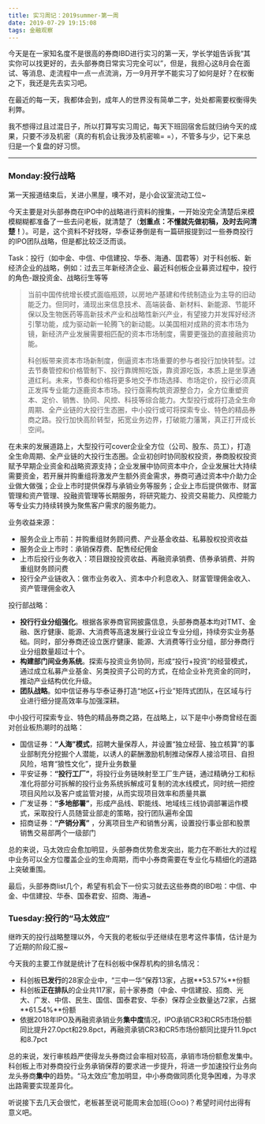 ```yaml
---
title: 实习周记：2019summer-第一周
date: 2019-07-29 19:15:08
tags: 金融观察
---
```


今天是在一家知名度不是很高的券商IBD进行实习的第一天，学长学姐告诉我“其实你可以找更好的，去头部券商日常实习完全可以”，但是，我担心这8月会在面试、等消息、走流程中一点一点流淌，万一9月开学不能实习了如何是好？在权衡之下，我还是先去实习吧。

在最近的每一天，我都体会到，成年人的世界没有简单二字，处处都需要权衡得失利弊。

我不想得过且过混日子，所以打算写实习周记，每天下班回宿舍后就归纳今天的成果，只要不涉及机密（真的有机会让我涉及机密嘛= =），不管多与少，记下来总归是一个复盘的好习惯。

---

### Monday:投行战略

第一天报道结束后，关进小黑屋，噢不对，是小会议室流动工位~

今天主要是对头部券商在IPO中的战略进行资料的搜集，一开始没完全清楚后来模模糊糊都准备了一些去问老板，就清楚了（**划重点：不懂就先做初稿，及时去问清楚！**）。可是，这个资料不好找呀，华泰证券倒是有一篇研报提到过一些券商投行的IPO团队战略，但是都比较泛泛而谈。

Task：投行（如中金、中信、中信建投、华泰、海通、国君等）对于科创板、新经济企业的战略，例如：过去三年新经济企业、最近科创板企业募资过程中，投行的角色-跟投资金、战略衍生等等

> 当前中国传统增长模式面临瓶颈，以房地产基建和传统制造业为主导的旧动能乏力。但同时，涌现出来信息技术、高端装备、新材料、新能源、节能环保以及生物医药等高新技术产业和战略性新兴产业，有望接力并发挥好经济引擎功能，成为驱动新一轮腾飞的新动能。以美国相对成熟的资本市场为镜，新经济产业发展需要相匹配的资本市场制度，需要更强劲的直接融资功能。
> 
> 科创板带来资本市场新制度，倒逼资本市场重要的参与者投行加快转型。过去节奏管控和价格管制下、投行靠牌照吃饭，靠资源吃饭，本质上是坐享通道红利。未来，节奏和价格将更多地交予市场选择、市场定价，投行必须真正发挥专业能力逐鹿资本市场。投行亟需构筑资源整合力，全方位重塑资本、定价、销售、协同、风控、科技等综合能力。大型投行或将打造全生命周期、全产业链的大投行生态圈，中小投行或可将探索专业、特色的精品券商之路。投行加快高阶转型，拓宽业务边界，打破能力藩篱，真正打开成长空间。

在未来的发展道路上，大型投行可cover企业全方位（公司、股东、员工），打造全生命周期、全产业链的大投行生态圈。企业初创时协同股权投资，券商股权投资赋予早期企业资金和战略资源支持；企业发展中协同资本中介，企业发展壮大持续需要资金，若开展并购重组将激发产生额外资金需求，券商可通过资本中介助力企业做大做强；企业上市时提供保荐与承销业务等服务；企业上市后提供做市、财富管理和资产管理、投融资管理等长期服务，将研究能力、投资交易能力、风控能力等专业实力持续转换为聚焦客户需求的服务能力。		

业务收益来源：

+ 服务企业上市前：并购重组财务顾问费、产业基金收益、私募股权投资收益
+ 服务企业上市时：承销保荐费、配售经纪佣金
+ 上市后投行业务收入：项目跟投投资收益、再融资承销费、债券承销费、并购重组财务顾问费
+ 投行全产业链收入：做市业务收入、资本中介利息收入、财富管理佣金收入、资产管理佣金收入

投行部战略：

+ **投行行业分组强化**。根据各家券商官网披露信息，头部券商基本均对TMT、金融、医疗健康、能源、大消费等高速发展行业设立专业分组，持续夯实业务基础。同时，部分券商还设立医疗健康、能源、大消费等行业分组，部分券商行业分组数量超过十个。
+ **构建部门间业务系统**。探索与投资业务协同，形成“投行+投资”的经营模式，通过成立私募产业基金、另类投资子公司的方式，在给企业补充资金的同时，推动产业结构优化升级。
+ **团队战略**。如中信证券与华泰证券打造“地区+行业”矩阵式团队，在区域与行业进行细分提高效率与加强深耕。

中小投行可探索专业、特色的精品券商之路，在战略上，以下是中小券商曾经在面对创业板热潮时的战略：

+ 国信证券：**“人海”模式**，招聘大量保荐人，并设置“独立经营、独立核算”的事业部制充分挖掘个人潜能，以诱人的薪酬激励机制推动保荐人接洽项目、自担风险，培育“狼性文化”，提升业务数量
+ 平安证券：**“投行工厂”**，将投行业务链映射至工厂生产链，通过精确分工和标准化将部分可拆解的投行业务系统拆解成可复制的流水线模式，同时统一把控项目风险以及客户或监管对接，从而实现项目效率和质量共赢
+ 广发证券：**“多地部署”**，形成产品线、职能线、地域线三线协调部署运作模式，采取投行人员随营业部走的策略，投行团队遍布全国
+ 招商证券：**“产销分离”**	，分离项目生产和销售分离，设置投行事业部和股票销售交易部两个一级部门

总的来说，马太效应会愈加明显，头部券商优势愈发突出，能力在不断壮大的过程中业务可以全方位覆盖企业的生命周期，而中小券商需要在专业化与精细化的道路上突破重围。

最后，头部券商list几个，希望有机会下一份实习就去这些券商的IBD啦：中信、中金、中信建投、华泰、国泰君安、招商、海通~

### Tuesday:投行的“马太效应”

继昨天的投行战略整理以外，今天我的老板似乎还继续在思考这件事情，估计是为了近期的阶段汇报~

今天我的主要工作就是统计了在科创板中保荐机构的排名情况：

+ 科创板**已发行**的28家企业中，“三中一华”保荐13家，占据**53.57%**份额
+ 科创板**正在排队**的企业共117家，前十家券商（中金、中信建投、招商、光大、广发、中信、民生、国信、国泰君安、华泰）保荐企业数量达72家，占据**61.54%**份额
+ 依据2018年IPO及再融资承销业务**集中度**情况，IPO承销CR3和CR5市场份额同比提升27.0pct和29.8pct，再融资承销CR3和CR5市场份额同比提升11.9pct和8.7pct

总的来说，发行审核趋严使得龙头券商过会率相对较高，承销市场份额愈发集中。科创板上市对券商投行业务承销保荐的要求进一步提升，将进一步加速投行业务向龙头券商**集中**的趋势。“马太效应”愈加明显，中小券商做同质化竞争困难，为寻求出路需要实现差异化。

听说接下去几天会很忙，老板甚至说可能周末会加班(⊙o⊙)？希望时间付出得有意义吧。





